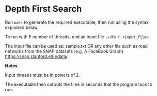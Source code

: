 Depth First Search
==================

Run ```make``` to generate the required executable, then run using the syntax explained below

To run with P number of threads, and an input file
   ```./dfs P <input_file>```

  The input file can be used as:
  sample.txt
  OR any other file such as road networks from the SNAP datasets (e.g. A FaceBook Graph)
  https://snap.stanford.edu/data/

**Notes**

Input threads must be in powers of 2.

The executable then outputs the time in seconds that the program took to run.
